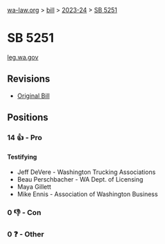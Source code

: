 [wa-law.org](/) > [bill](/bill/) > [2023-24](/bill/2023-24/) > [SB 5251](/bill/2023-24/sb/5251/)

# SB 5251
[leg.wa.gov](https://app.leg.wa.gov/billsummary?BillNumber=5251&Year=2023&Initiative=false)

## Revisions
* [Original Bill](1/)

## Positions
### 14 👍 - Pro
#### Testifying
* Jeff DeVere - Washington Trucking Associations
* Beau Perschbacher - WA Dept. of Licensing
* Maya Gillett
* Mike Ennis - Association of Washington Business

### 0 👎 - Con

### 0 ❓ - Other
